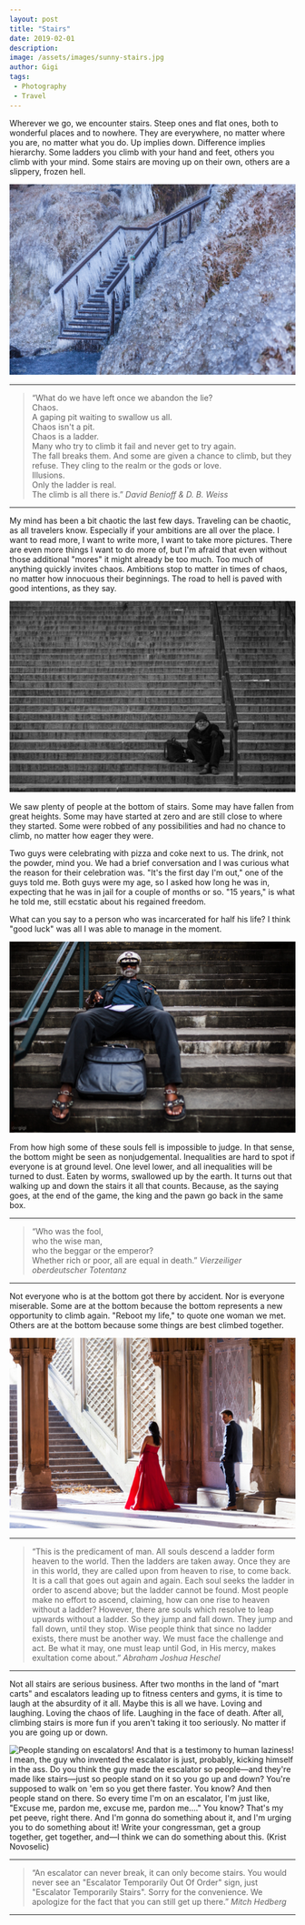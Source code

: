 ```yaml
---
layout: post
title: "Stairs"
date: 2019-02-01
description:
image: /assets/images/sunny-stairs.jpg
author: Gigi
tags:
 - Photography
 - Travel
---
```


Wherever we go, we encounter stairs. Steep ones and flat ones, both to wonderful places and to nowhere. They are everywhere, no matter where you are, no matter what you do. Up implies down. Difference implies hierarchy. Some ladders you climb with your hand and feet, others you climb with your mind. Some stairs are moving up on their own, others are a slippery, frozen hell.

![Stairs: Slippery when wet](/assets/images/icy-stairs.jpg#full)

----

<blockquote>
  “What do we have left once we abandon the lie?<br/>
  Chaos.<br/>
  A gaping pit waiting to swallow us all.<br/>
  Chaos isn't a pit.<br/>
  Chaos is a ladder.<br/>
  Many who try to climb it fail and never get to try again.<br/>
  The fall breaks them. And some are given a chance to climb, but they refuse. They cling to the realm or the gods or love.<br/>
  Illusions.<br/>
  Only the ladder is real.<br/>
  The climb is all there is.”
  <cite>David Benioff & D. B. Weiss</cite>
</blockquote>

----

My mind has been a bit chaotic the last few days. Traveling can be chaotic, as all travelers know. Especially if your ambitions are all over the place. I want to read more, I want to write more, I want to take more pictures. There are even more things I want to do more of, but I'm afraid that even without those additional "mores" it might already be too much. Too much of anything quickly invites chaos. Ambitions stop to matter in times of chaos, no matter how innocuous their beginnings. The road to hell is paved with good intentions, as they say.

![Stairs: Home to the hopeless](/assets/images/homeless-stairs.jpg#full)

We saw plenty of people at the bottom of stairs. Some may have fallen from great heights. Some may have started at zero and are still close to where they started. Some were robbed of any possibilities and had no chance to climb, no matter how eager they were.

Two guys were celebrating with pizza and coke next to us. The drink, not the powder, mind you. We had a brief conversation and I was curious what the reason for their celebration was. "It's the first day I'm out," one of the guys told me. Both guys were my age, so I asked how long he was in, expecting that he was in jail for a couple of months or so. "15 years," is what he told me, still ecstatic about his regained freedom.

What can you say to a person who was incarcerated for half his life? I think "good luck" was all I was able to manage in the moment.


![Stairs: Home to the homeless](/assets/images/nosering-stairs.jpg#full)

From how high some of these souls fell is impossible to judge. In that sense, the bottom might be seen as nonjudgemental. Inequalities are hard to spot if everyone is at ground level. One level lower, and all inequalities will be turned to dust. Eaten by worms, swallowed up by the earth. It turns out that walking up and down the stairs it all that counts. Because, as the saying goes, at the end of the game, the king and the pawn go back in the same box.

----

<blockquote>
  “Who was the fool,<br/>
  who the wise man,<br/>
  who the beggar or the emperor?<br/>
  Whether rich or poor, all are equal in death.”
  <cite>Vierzeiliger oberdeutscher Totentanz</cite>
</blockquote>

----

Not everyone who is at the bottom got there by accident. Nor is everyone miserable. Some are at the bottom because the bottom represents a new opportunity to climb again. "Reboot my life," to quote one woman we met. Others are at the bottom because some things are best climbed together.

![Stairs: Hope to the hopeful](/assets/images/wedding-stairs.jpg#full)

----

<blockquote>
  “This is the predicament of man. All souls descend a ladder form heaven to the world. Then the ladders are taken away. Once they are in this world, they are called upon from heaven to rise, to come back. It is a call that goes out again and again. Each soul seeks the ladder in order to ascend above; but the ladder cannot be found. Most people make no effort to ascend, claiming, how can one rise to heaven without a ladder? However, there are souls which resolve to leap upwards without a ladder. So they jump and fall down. They jump and fall down, until they stop. Wise people think that since no ladder exists, there must be another way. We must face the challenge and act. Be what it may, one must leap until God, in His mercy, makes exultation come about.”
  <cite>Abraham Joshua Heschel</cite>
</blockquote>

----

Not all stairs are serious business. After two months in the land of "mart carts" and escalators leading up to fitness centers and gyms, it is time to laugh at the absurdity of it all. Maybe this is all we have. Loving and laughing. Loving the chaos of life. Laughing in the face of death. After all, climbing stairs is more fun if you aren't taking it too seriously. No matter if you are going up or down.

![People standing on escalators!  And that is a testimony to human laziness!  I mean, the guy who invented the escalator is just, probably, kicking himself in the ass.  Do you think the guy made the escalator so people—and they're made like stairs—just so people stand on it so you go up and down?  You're supposed to walk on 'em so you get there faster.  You know?  And then people stand on there.  So every time I'm on an escalator, I'm just like, "Excuse me, pardon me, excuse me, pardon me…."  You know?  That's my pet peeve, right there.  And I'm gonna do something about it, and I'm urging you to do something about it!  Write your congressman, get a group together, get together, and—I think we can do something about this. (Krist Novoselic)](/assets/images/escalator-stairs.jpg#full)

----

<blockquote>
  “An escalator can never break, it can only become stairs. You would never see an "Escalator Temporarily Out Of Order" sign, just "Escalator Temporarily Stairs". Sorry for the convenience. We apologize for the fact that you can still get up there.”
  <cite>Mitch Hedberg</cite>
</blockquote>

----

